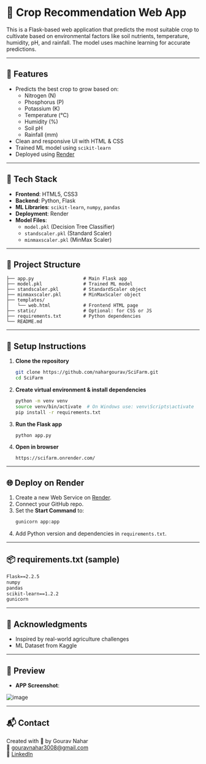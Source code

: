 # 🌱 Crop Recommendation Web App

This is a Flask-based web application that predicts the most suitable crop to cultivate based on environmental factors like soil nutrients, temperature, humidity, pH, and rainfall. The model uses machine learning for accurate predictions.

---

## 🚀 Features

- Predicts the best crop to grow based on:
  - Nitrogen (N)
  - Phosphorus (P)
  - Potassium (K)
  - Temperature (°C)
  - Humidity (%)
  - Soil pH
  - Rainfall (mm)
- Clean and responsive UI with HTML & CSS
- Trained ML model using `scikit-learn`
- Deployed using [Render](https://render.com)

---

## 🧠 Tech Stack

- **Frontend**: HTML5, CSS3
- **Backend**: Python, Flask
- **ML Libraries**: `scikit-learn`, `numpy`, `pandas`
- **Deployment**: Render
- **Model Files**:
  - `model.pkl` (Decision Tree Classifier)
  - `standscaler.pkl` (Standard Scaler)
  - `minmaxscaler.pkl` (MinMax Scaler)

---

## 📁 Project Structure

```
├── app.py                  # Main Flask app
├── model.pkl               # Trained ML model
├── standscaler.pkl         # StandardScaler object
├── minmaxscaler.pkl        # MinMaxScaler object
├── templates/
│   └── web.html            # Frontend HTML page
├── static/                 # Optional: for CSS or JS
├── requirements.txt        # Python dependencies
└── README.md
```

---

## 🔧 Setup Instructions

1. **Clone the repository**
   ```bash
   git clone https://github.com/nahargourav/SciFarm.git
   cd SciFarm
   ```

2. **Create virtual environment & install dependencies**
   ```bash
   python -m venv venv
   source venv/bin/activate  # On Windows use: venv\Scripts\activate
   pip install -r requirements.txt
   ```

3. **Run the Flask app**
   ```bash
   python app.py
   ```

4. **Open in browser**
   ```
   https://scifarm.onrender.com/
   ```

---

## 🌐 Deploy on Render

1. Create a new Web Service on [Render](https://render.com).
2. Connect your GitHub repo.
3. Set the **Start Command** to:
   ```bash
   gunicorn app:app
   ```
4. Add Python version and dependencies in `requirements.txt`.

---

## 📦 requirements.txt (sample)

```txt
Flask==2.2.5
numpy
pandas
scikit-learn==1.2.2
gunicorn
```

---

## 🙏 Acknowledgments

- Inspired by real-world agriculture challenges
- ML Dataset from Kaggle 

---

## 📸 Preview

- **APP Screenshot**:


![image](https://github.com/user-attachments/assets/c73d8e78-0393-4ad9-bc86-273bf27b1e45)


---

## 📬 Contact

Created with 💚 by Gourav Nahar  
📧 gouravnahar3008@gmail.com  
🔗 [LinkedIn](https://www.linkedin.com/in/nahargourav)

```
